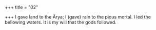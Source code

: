 +++
title = "02"

+++
I gave land to the Ārya; I (gave) rain to the pious mortal.
I led the bellowing waters. It is my will that the gods followed.